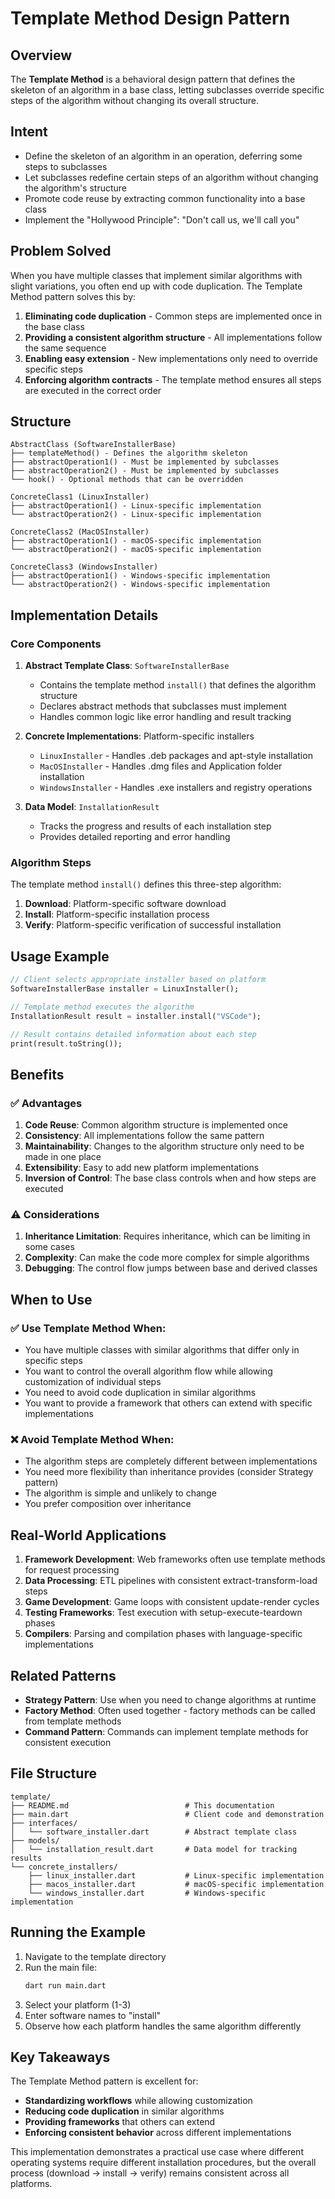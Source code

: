# Template Method Design Pattern

## Overview

The **Template Method** is a behavioral design pattern that defines the skeleton of an algorithm in a base class, letting subclasses override specific steps of the algorithm without changing its overall structure.

## Intent

- Define the skeleton of an algorithm in an operation, deferring some steps to subclasses
- Let subclasses redefine certain steps of an algorithm without changing the algorithm's structure
- Promote code reuse by extracting common functionality into a base class
- Implement the "Hollywood Principle": "Don't call us, we'll call you"

## Problem Solved

When you have multiple classes that implement similar algorithms with slight variations, you often end up with code duplication. The Template Method pattern solves this by:

1. **Eliminating code duplication** - Common steps are implemented once in the base class
2. **Providing a consistent algorithm structure** - All implementations follow the same sequence
3. **Enabling easy extension** - New implementations only need to override specific steps
4. **Enforcing algorithm contracts** - The template method ensures all steps are executed in the correct order

## Structure

```
AbstractClass (SoftwareInstallerBase)
├── templateMethod() - Defines the algorithm skeleton
├── abstractOperation1() - Must be implemented by subclasses
├── abstractOperation2() - Must be implemented by subclasses
└── hook() - Optional methods that can be overridden

ConcreteClass1 (LinuxInstaller)
├── abstractOperation1() - Linux-specific implementation
└── abstractOperation2() - Linux-specific implementation

ConcreteClass2 (MacOSInstaller)
├── abstractOperation1() - macOS-specific implementation
└── abstractOperation2() - macOS-specific implementation

ConcreteClass3 (WindowsInstaller)
├── abstractOperation1() - Windows-specific implementation
└── abstractOperation2() - Windows-specific implementation
```

## Implementation Details

### Core Components

1. **Abstract Template Class**: `SoftwareInstallerBase`
   - Contains the template method `install()` that defines the algorithm structure
   - Declares abstract methods that subclasses must implement
   - Handles common logic like error handling and result tracking

2. **Concrete Implementations**: Platform-specific installers
   - `LinuxInstaller` - Handles .deb packages and apt-style installation
   - `MacOSInstaller` - Handles .dmg files and Application folder installation
   - `WindowsInstaller` - Handles .exe installers and registry operations

3. **Data Model**: `InstallationResult`
   - Tracks the progress and results of each installation step
   - Provides detailed reporting and error handling

### Algorithm Steps

The template method `install()` defines this three-step algorithm:

1. **Download**: Platform-specific software download
2. **Install**: Platform-specific installation process
3. **Verify**: Platform-specific verification of successful installation

## Usage Example

```dart
// Client selects appropriate installer based on platform
SoftwareInstallerBase installer = LinuxInstaller();

// Template method executes the algorithm
InstallationResult result = installer.install("VSCode");

// Result contains detailed information about each step
print(result.toString());
```

## Benefits

### ✅ Advantages

1. **Code Reuse**: Common algorithm structure is implemented once
2. **Consistency**: All implementations follow the same pattern
3. **Maintainability**: Changes to the algorithm structure only need to be made in one place
4. **Extensibility**: Easy to add new platform implementations
5. **Inversion of Control**: The base class controls when and how steps are executed

### ⚠️ Considerations

1. **Inheritance Limitation**: Requires inheritance, which can be limiting in some cases
2. **Complexity**: Can make the code more complex for simple algorithms
3. **Debugging**: The control flow jumps between base and derived classes

## When to Use

### ✅ Use Template Method When:

- You have multiple classes with similar algorithms that differ only in specific steps
- You want to control the overall algorithm flow while allowing customization of individual steps
- You need to avoid code duplication in similar algorithms
- You want to provide a framework that others can extend with specific implementations

### ❌ Avoid Template Method When:

- The algorithm steps are completely different between implementations
- You need more flexibility than inheritance provides (consider Strategy pattern)
- The algorithm is simple and unlikely to change
- You prefer composition over inheritance

## Real-World Applications

1. **Framework Development**: Web frameworks often use template methods for request processing
2. **Data Processing**: ETL pipelines with consistent extract-transform-load steps
3. **Game Development**: Game loops with consistent update-render cycles
4. **Testing Frameworks**: Test execution with setup-execute-teardown phases
5. **Compilers**: Parsing and compilation phases with language-specific implementations

## Related Patterns

- **Strategy Pattern**: Use when you need to change algorithms at runtime
- **Factory Method**: Often used together - factory methods can be called from template methods
- **Command Pattern**: Commands can implement template methods for consistent execution

## File Structure

```
template/
├── README.md                          # This documentation
├── main.dart                          # Client code and demonstration
├── interfaces/
│   └── software_installer.dart        # Abstract template class
├── models/
│   └── installation_result.dart       # Data model for tracking results
└── concrete_installers/
    ├── linux_installer.dart           # Linux-specific implementation
    ├── macos_installer.dart           # macOS-specific implementation
    └── windows_installer.dart         # Windows-specific implementation
```

## Running the Example

1. Navigate to the template directory
2. Run the main file:
   ```bash
   dart run main.dart
   ```
3. Select your platform (1-3)
4. Enter software names to "install"
5. Observe how each platform handles the same algorithm differently

## Key Takeaways

The Template Method pattern is excellent for:
- **Standardizing workflows** while allowing customization
- **Reducing code duplication** in similar algorithms
- **Providing frameworks** that others can extend
- **Enforcing consistent behavior** across different implementations

This implementation demonstrates a practical use case where different operating systems require different installation procedures, but the overall process (download → install → verify) remains consistent across all platforms.
